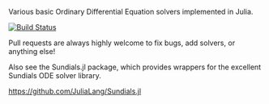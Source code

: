 Various basic Ordinary Differential Equation solvers implemented in Julia.

[![Build Status](https://travis-ci.org/JuliaLang/ODE.jl.png)](https://travis-ci.org/JuliaLang/ODE.jl)

Pull requests are always highly welcome to fix bugs, add solvers, or
anything else!

Also see the Sundials.jl package, which provides wrappers for the excellent
Sundials ODE solver library.

https://github.com/JuliaLang/Sundials.jl
